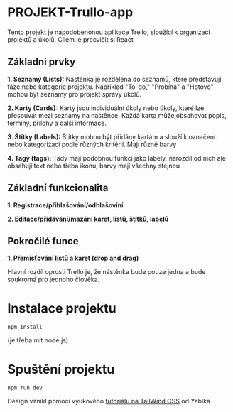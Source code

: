 # PROJEKT-Trullo-app

Tento projekt je napodobenonou aplikace Trello, sloužící k organizaci projektů a úkolů. Cílem je procvičit si React

## Základní prvky

__1. Seznamy (Lists):__ Nástěnka je rozdělena do seznamů, které představují fáze nebo kategorie projektu. Například "To-do," "Probíhá" a "Hotovo" mohou být seznamy pro projekt správy úkolů.

__2. Karty (Cards):__ Karty jsou individuální úkoly nebo úkoly, které lze přesouvat mezi seznamy na nástěnce. Každá karta může obsahovat popis, termíny, přílohy a další informace.

__3. Štítky (Labels):__ Štítky mohou být přidány kartám a slouží k označení nebo kategorizaci podle různých kritérií. Mají různé barvy

__4. Tagy (tags):__  Tady mají podobnou funkci jako labely, narozdíl od nich ale obsahují text nebo třeba ikonu, barvy mají všechny stejnou


## Základní funkcionalita

__1. Registrace/přihlašování/odhlašovíní__

__2. Editace/přidávání/mazání karet, listů, štítků, labelů__


## Pokročilé funce

__1. Přemisťování listů a karet (drop and drag)__


Hlavní rozdíl oprosti Trello je, že nástěnka bude pouze jedna a bude soukromá pro jednoho člověka.



# Instalace projektu

`npm install`

(je třeba mít node.js)

# Spuštění projektu

`npm run dev`



Design vznikl pomocí výukového [tutoriálu na TailWind CSS](https://www.youtube.com/watch?v=5mgrioodze8&ab_channel=ROBWEBsyablkom) od Yablka
